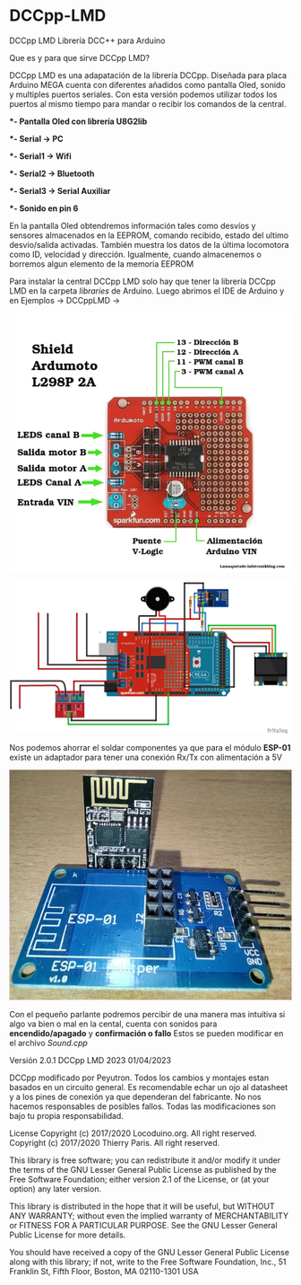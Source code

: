 # DCCpp-LMD

DCCpp LMD Librería DCC++ para Arduino

Que es y para que sirve DCCpp LMD?

DCCpp LMD es una adapatación de la librería DCCpp. Diseñada para placa Arduino MEGA cuenta con diferentes añadidos como pantalla Oled, sonido y multiples puertos seriales. Con esta versión podemos utilizar todos los puertos al mismo tiempo para mandar o recibir los comandos de la central.



<strong>
  
*- Pantalla Oled con librería U8G2lib

*- Serial → PC

*- Serial1 → Wifi

*- Serial2 → Bluetooth

*- Serial3 → Serial Auxiliar

*- Sonido en pin 6
  
</strong>

En la pantalla Oled obtendremos información tales como desvíos y sensores almacenados en la EEPROM, comando recibido, estado del ultimo desvío/salida activadas. También muestra los datos de la última locomotora como ID, velocidad y dirección. Igualmente, cuando almacenemos o borremos algun elemento de la memoria EEPROM

Para instalar la central DCCpp LMD solo hay que tener la librería DCCpp LMD en la carpeta <em>libraries</em> de Arduino. Luego abrimos el IDE de Arduino y en Ejemplos -> DCCppLMD -> 


![alt text](https://github.com/Peyutron/DCCpp_LMD/blob/main/DCCpp_LMD/extras/Images/ardumoto-l298p_pines.jpg?raw=true "Shield Ardumoto")



![alt text](https://github.com/Peyutron/DCCpp_LMD/blob/main/DCCpp_LMD/extras/Images/DCCpp_Mega_oledESP8266Buzzmax471.jpg?raw=true "DCCpp Wifi" )


Nos podemos ahorrar el soldar componentes ya que para el módulo <strong>ESP-01</strong> existe un adaptador para tener una conexión Rx/Tx con alimentación a 5V 

![alt text](https://github.com/Peyutron/DCCpp_LMD/blob/main/DCCpp_LMD/extras/Images/Modulo_serial_ESP8266.jpg?raw=true "Adaptador ESP-01")


Con el pequeño parlante podremos percibir de una manera mas intuitiva si algo va bien o mal en la cental, cuenta con sonidos para <strong>encendido/apagado</strong> y <strong>confirmación o fallo</strong>
Estos se pueden modificar en el archivo <em>Sound.cpp</em>


Versión 2.0.1 DCCpp LMD 2023  01/04/2023

DCCpp modificado por Peyutron. Todos los cambios y montajes estan basados en un circuito general. Es recomendable echar un ojo al datasheet y a los pines de conexión ya que dependeran del fabricante. No nos hacemos responsables de posibles fallos. Todas las modificaciones son bajo tu propia responsabilidad.


License
Copyright (c) 2017/2020 Locoduino.org. All right reserved. Copyright (c) 2017/2020 Thierry Paris. All right reserved.

This library is free software; you can redistribute it and/or modify it under the terms of the GNU Lesser General Public License as published by the Free Software Foundation; either version 2.1 of the License, or (at your option) any later version.

This library is distributed in the hope that it will be useful, but WITHOUT ANY WARRANTY; without even the implied warranty of MERCHANTABILITY or FITNESS FOR A PARTICULAR PURPOSE. See the GNU Lesser General Public License for more details.

You should have received a copy of the GNU Lesser General Public License along with this library; if not, write to the Free Software Foundation, Inc., 51 Franklin St, Fifth Floor, Boston, MA 02110-1301 USA
